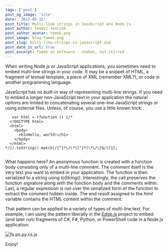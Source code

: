 ```yaml
---
tags: ['post']
post_og_image: 'site'
date: '2013-05-15'  
post_title: Multi-line strings in JavaScript and Node.js
post_author: Tomasz Janczuk
post_author_avatar: tomek.png
post_image: blog-tomek.png
post_slug: multi-line-strings-in-javascript-and
post_date_in_url: true
post_excerpt: Tomek on Software - shaken, not stirred
---
```





When writing Node.js or JavaScript applications, you sometimes need to embed multi-line strings in your code. It may be a snippet of HTML, a fragment of textual template, a piece of XML (remember XML?), or code in another programming language.   

JavaScript has no built-in way of representing multi-line strings. If you need to embed a longer non-JavaScript text in your application the natural options are limited to concatenating several one-line JavaScript strings or using external files. Unless, of course, you use a little known trick:  

```
   var html = (function () {/*  
  <!DOCTYPE html>  
  <html>  
    <body>  
      <h1>Hello, world!</h1>  
    </body>  
  </html>          
*/}).toString().match(/[^]*\/\*([^]*)\*\/\}$/)[1];
  

```


What happens here? An anonymous function is created with a function body consisting only of a multi-line comment. The comment itself is the very text you want to embed in your application. The function is then serialized to a string using *toString()*. Interestingly, the call preserves the function signature along with the function body and the comments within. Last, a regular expression is run over the serialized form of the function to extract the comment hidden inside. The end result assigned to the *html* variable contains the HTML content within the comment. 

That pattern can be applied to a variety of types of multi-line text. For example, I am using the pattern liberally in the [Edge.js](http://tjanczuk.github.io/edge) project to embed (and later run) fragments of C#, F#, Python, or PowerShell code in a Node.js application:

 ![fs.ps.py.cs.js](http://lh3.ggpht.com/-Sh6hlijb6QA/UZPRnPSDY5I/AAAAAAAADd8/aVNuHMP6buc/fs.ps.py.cs.js_thumb%25255B2%25255D.png?imgmax=800) 

Enjoy!  